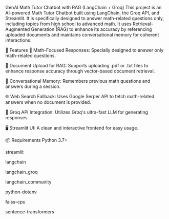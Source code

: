 GenAI Math Tutor Chatbot with RAG (LangChain + Groq)
This project is an AI-powered Math Tutor Chatbot built using LangChain, the Groq API, and Streamlit. It is specifically designed to answer math-related questions only, including topics from high school to advanced math. It uses Retrieval-Augmented Generation (RAG) to enhance its accuracy by referencing uploaded documents and maintains conversational memory for coherent interactions.

🎯 Features
🧠 Math-Focused Responses: Specially designed to answer only math-related questions.

📄 Document Upload for RAG: Supports uploading .pdf or .txt files to enhance response accuracy through vector-based document retrieval.

🔁 Conversational Memory: Remembers previous math questions and answers during a session.

🌐 Web Search Fallback: Uses Google Serper API to fetch math-related answers when no document is provided.

🚀 Groq API Integration: Utilizes Groq's ultra-fast LLM for generating responses.

🖥️ Streamlit UI: A clean and interactive frontend for easy usage.

📦 Requirements
Python 3.7+

streamlit

langchain

langchain_groq

langchain_community

python-dotenv

faiss-cpu

sentence-transformers
